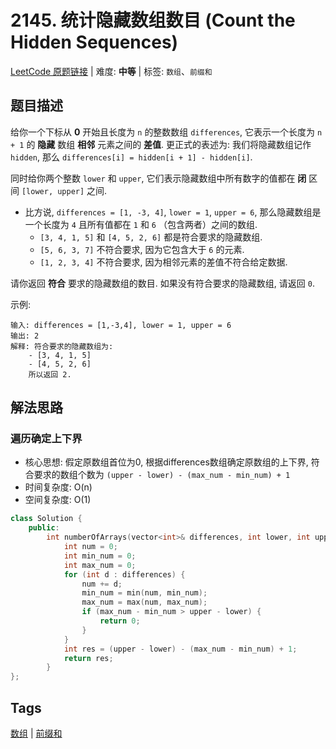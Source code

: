 # 2145. 统计隐藏数组数目 (Count the Hidden Sequences)

[LeetCode 原题链接](https://leetcode.cn/problems/count-the-hidden-sequences/) | 难度: **中等** | 标签: `数组`、`前缀和`

## 题目描述

给你一个下标从 **0** 开始且长度为 `n` 的整数数组 `differences`, 它表示一个长度为 `n + 1` 的 **隐藏** 数组 **相邻** 元素之间的 **差值**. 更正式的表述为: 我们将隐藏数组记作 `hidden`, 那么 `differences[i] = hidden[i + 1] - hidden[i]`.

同时给你两个整数 `lower` 和 `upper`, 它们表示隐藏数组中所有数字的值都在 **闭** 区间 `[lower, upper]` 之间.

- 比方说, `differences = [1, -3, 4]`, `lower = 1`, `upper = 6`, 那么隐藏数组是一个长度为 `4` 且所有值都在 `1` 和 `6` （包含两者）之间的数组.
  - `[3, 4, 1, 5]` 和 `[4, 5, 2, 6]` 都是符合要求的隐藏数组.
  - `[5, 6, 3, 7]` 不符合要求, 因为它包含大于 `6` 的元素.
  - `[1, 2, 3, 4]` 不符合要求, 因为相邻元素的差值不符合给定数据.

请你返回 **符合** 要求的隐藏数组的数目. 如果没有符合要求的隐藏数组, 请返回 `0`.

示例:

```plaintext
输入: differences = [1,-3,4], lower = 1, upper = 6
输出: 2
解释: 符合要求的隐藏数组为:
    - [3, 4, 1, 5]
    - [4, 5, 2, 6]
    所以返回 2.
```

## 解法思路

### 遍历确定上下界

- 核心思想: 假定原数组首位为0, 根据differences数组确定原数组的上下界, 符合要求的数组个数为 `(upper - lower) - (max_num - min_num) + 1`
- 时间复杂度: O(n)
- 空间复杂度: O(1)

```cpp
class Solution {
    public:
        int numberOfArrays(vector<int>& differences, int lower, int upper) {
            int num = 0;
            int min_num = 0;
            int max_num = 0;
            for (int d : differences) {
                num += d;
                min_num = min(num, min_num);
                max_num = max(num, max_num);
                if (max_num - min_num > upper - lower) {
                    return 0;
                }
            }
            int res = (upper - lower) - (max_num - min_num) + 1;
            return res;
        }
};
```

## Tags

[数组](/tags/array.md) | [前缀和](/tags/prefix-sum.md)
